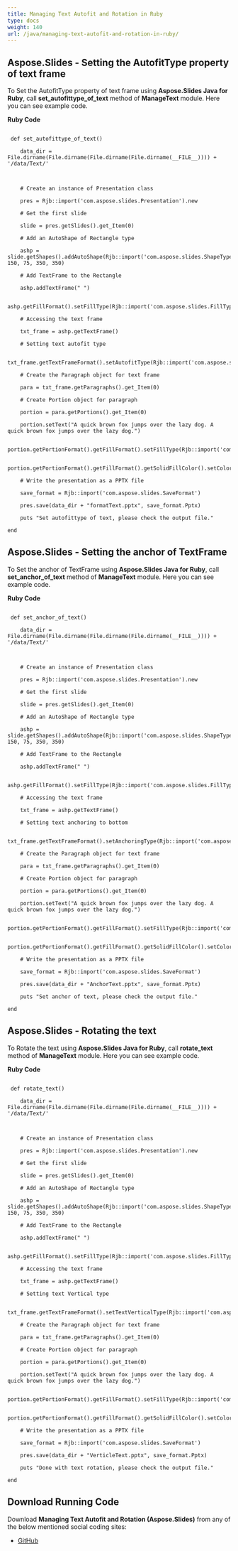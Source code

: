 ```yaml
---
title: Managing Text Autofit and Rotation in Ruby
type: docs
weight: 140
url: /java/managing-text-autofit-and-rotation-in-ruby/
---
```


## **Aspose.Slides - Setting the AutofitType property of text frame**
To Set the AutofitType property of text frame using **Aspose.Slides Java for Ruby**, call **set_autofittype_of_text** method of **ManageText** module. Here you can see example code.

**Ruby Code**

```

 def set_autofittype_of_text()

    data_dir = File.dirname(File.dirname(File.dirname(File.dirname(__FILE__)))) + '/data/Text/'



    # Create an instance of Presentation class

    pres = Rjb::import('com.aspose.slides.Presentation').new

    # Get the first slide

    slide = pres.getSlides().get_Item(0)

    # Add an AutoShape of Rectangle type

    ashp = slide.getShapes().addAutoShape(Rjb::import('com.aspose.slides.ShapeType').Rectangle, 150, 75, 350, 350)

    # Add TextFrame to the Rectangle

    ashp.addTextFrame(" ")

    ashp.getFillFormat().setFillType(Rjb::import('com.aspose.slides.FillType').NoFill)

    # Accessing the text frame

    txt_frame = ashp.getTextFrame()

    # Setting text autofit type

    txt_frame.getTextFrameFormat().setAutofitType(Rjb::import('com.aspose.slides.TextAutofitType').Shape)

    # Create the Paragraph object for text frame

    para = txt_frame.getParagraphs().get_Item(0)

    # Create Portion object for paragraph

    portion = para.getPortions().get_Item(0)

    portion.setText("A quick brown fox jumps over the lazy dog. A quick brown fox jumps over the lazy dog.")

    portion.getPortionFormat().getFillFormat().setFillType(Rjb::import('com.aspose.slides.FillType').Solid)

    portion.getPortionFormat().getFillFormat().getSolidFillColor().setColor(Rjb::import('java.awt.Color').BLACK)

    # Write the presentation as a PPTX file

    save_format = Rjb::import('com.aspose.slides.SaveFormat')

    pres.save(data_dir + "formatText.pptx", save_format.Pptx)

    puts "Set autofittype of text, please check the output file."

end

```
## **Aspose.Slides - Setting the anchor of TextFrame**
To Set the anchor of TextFrame using **Aspose.Slides Java for Ruby**, call **set_anchor_of_text** method of **ManageText** module. Here you can see example code.

**Ruby Code**

```

 def set_anchor_of_text()

    data_dir = File.dirname(File.dirname(File.dirname(File.dirname(__FILE__)))) + '/data/Text/'



    # Create an instance of Presentation class

    pres = Rjb::import('com.aspose.slides.Presentation').new

    # Get the first slide

    slide = pres.getSlides().get_Item(0)

    # Add an AutoShape of Rectangle type

    ashp = slide.getShapes().addAutoShape(Rjb::import('com.aspose.slides.ShapeType').Rectangle, 150, 75, 350, 350)

    # Add TextFrame to the Rectangle

    ashp.addTextFrame(" ")

    ashp.getFillFormat().setFillType(Rjb::import('com.aspose.slides.FillType').NoFill)

    # Accessing the text frame

    txt_frame = ashp.getTextFrame()

    # Setting text anchoring to bottom

    txt_frame.getTextFrameFormat().setAnchoringType(Rjb::import('com.aspose.slides.TextAnchorType').Bottom)

    # Create the Paragraph object for text frame

    para = txt_frame.getParagraphs().get_Item(0)

    # Create Portion object for paragraph

    portion = para.getPortions().get_Item(0)

    portion.setText("A quick brown fox jumps over the lazy dog. A quick brown fox jumps over the lazy dog.")

    portion.getPortionFormat().getFillFormat().setFillType(Rjb::import('com.aspose.slides.FillType').Solid)

    portion.getPortionFormat().getFillFormat().getSolidFillColor().setColor(Rjb::import('java.awt.Color').BLACK)

    # Write the presentation as a PPTX file

    save_format = Rjb::import('com.aspose.slides.SaveFormat')

    pres.save(data_dir + "AnchorText.pptx", save_format.Pptx)

    puts "Set anchor of text, please check the output file."

end

```
## **Aspose.Slides - Rotating the text**
To Rotate the text using **Aspose.Slides Java for Ruby**, call **rotate_text** method of **ManageText** module. Here you can see example code.

**Ruby Code**

```

 def rotate_text()

    data_dir = File.dirname(File.dirname(File.dirname(File.dirname(__FILE__)))) + '/data/Text/'



    # Create an instance of Presentation class

    pres = Rjb::import('com.aspose.slides.Presentation').new

    # Get the first slide

    slide = pres.getSlides().get_Item(0)

    # Add an AutoShape of Rectangle type

    ashp = slide.getShapes().addAutoShape(Rjb::import('com.aspose.slides.ShapeType').Rectangle, 150, 75, 350, 350)

    # Add TextFrame to the Rectangle

    ashp.addTextFrame(" ")

    ashp.getFillFormat().setFillType(Rjb::import('com.aspose.slides.FillType').NoFill)

    # Accessing the text frame

    txt_frame = ashp.getTextFrame()

    # Setting text Vertical type

    txt_frame.getTextFrameFormat().setTextVerticalType(Rjb::import('com.aspose.slides.TextVerticalType').Vertical270)

    # Create the Paragraph object for text frame

    para = txt_frame.getParagraphs().get_Item(0)

    # Create Portion object for paragraph

    portion = para.getPortions().get_Item(0)

    portion.setText("A quick brown fox jumps over the lazy dog. A quick brown fox jumps over the lazy dog.")

    portion.getPortionFormat().getFillFormat().setFillType(Rjb::import('com.aspose.slides.FillType').Solid)

    portion.getPortionFormat().getFillFormat().getSolidFillColor().setColor(Rjb::import('java.awt.Color').BLACK)

    # Write the presentation as a PPTX file

    save_format = Rjb::import('com.aspose.slides.SaveFormat')

    pres.save(data_dir + "VerticleText.pptx", save_format.Pptx)

    puts "Done with text rotation, please check the output file."

end

```
## **Download Running Code**
Download **Managing Text Autofit and Rotation (Aspose.Slides)** from any of the below mentioned social coding sites:

- [GitHub](https://github.com/aspose-slides/Aspose.Slides-for-Java/blob/master/Plugins/Aspose_Slides_Java_for_Ruby/lib/asposeslidesjava/Text/managetext.rb)
